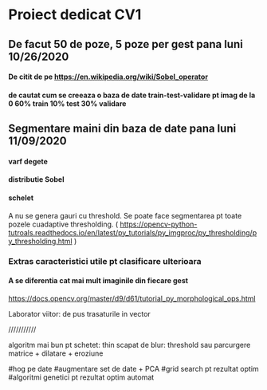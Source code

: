 # Proiect dedicat CV1

## De facut 50 de poze, 5 poze per gest pana luni 10/26/2020
#### De citit de pe https://en.wikipedia.org/wiki/Sobel_operator
#### de cautat cum se creeaza o baza de date train-test-validare pt imag de la 0   60% train 10% test 30% validare



##  Segmentare maini din baza de date pana luni 11/09/2020
  #### varf degete
  #### distributie Sobel
  #### schelet

A nu se genera gauri cu threshold. Se poate face segmentarea pt toate pozele cuadaptive thresholding. 
( https://opencv-python-tutroals.readthedocs.io/en/latest/py_tutorials/py_imgproc/py_thresholding/py_thresholding.html )

### Extras caracteristici utile pt clasificare ulterioara
  #### A se diferentia cat mai mult imaginile din fiecare gest

https://docs.opencv.org/master/d9/d61/tutorial_py_morphological_ops.html



Laborator viitor:
de pus trasaturile in vector



///////////

algoritm mai bun pt schetet: thin
scapat de blur: threshold sau parcurgere matrice + dilatare + eroziune

#hog pe date 
#augmentare set de date + PCA
#grid search pt rezultat optim
#algoritmi genetici pt rezultat optim automat

